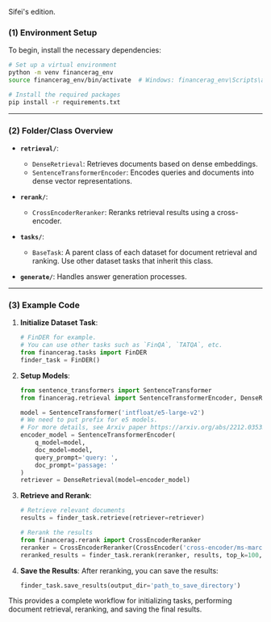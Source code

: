 Sifei's edition.

### (1) Environment Setup
To begin, install the necessary dependencies:

```bash
# Set up a virtual environment
python -m venv financerag_env
source financerag_env/bin/activate  # Windows: financerag_env\Scripts\activate

# Install the required packages
pip install -r requirements.txt
```

---

### (2) Folder/Class Overview

- **`retrieval/`**:
  - `DenseRetrieval`: Retrieves documents based on dense embeddings.
  - `SentenceTransformerEncoder`: Encodes queries and documents into dense vector representations.

- **`rerank/`**:
  - `CrossEncoderReranker`: Reranks retrieval results using a cross-encoder.

- **`tasks/`**:
  - `BaseTask`: A parent class of each dataset for document retrieval and ranking. Use other dataset tasks that inherit this class.

- **`generate/`**: Handles answer generation processes.

---

### (3) Example Code

1. **Initialize Dataset Task**:
   ```python
   # FinDER for example.
   # You can use other tasks such as `FinQA`, `TATQA`, etc.
   from financerag.tasks import FinDER
   finder_task = FinDER()
   ```

2. **Setup Models**:
   ```python
   from sentence_transformers import SentenceTransformer
   from financerag.retrieval import SentenceTransformerEncoder, DenseRetrieval

   model = SentenceTransformer('intfloat/e5-large-v2')
   # We need to put prefix for e5 models.
   # For more details, see Arxiv paper https://arxiv.org/abs/2212.03533
   encoder_model = SentenceTransformerEncoder(
       q_model=model,
       doc_model=model,
       query_prompt='query: ',
       doc_prompt='passage: '
   )
   retriever = DenseRetrieval(model=encoder_model)
   ```

3. **Retrieve and Rerank**:
   ```python
   # Retrieve relevant documents
   results = finder_task.retrieve(retriever=retriever)
   
   # Rerank the results
   from financerag.rerank import CrossEncoderReranker
   reranker = CrossEncoderReranker(CrossEncoder('cross-encoder/ms-marco-MiniLM-L-12-v2'))
   reranked_results = finder_task.rerank(reranker, results, top_k=100, batch_size=32)
   ```

4. **Save the Results**:
   After reranking, you can save the results:
   ```python
   finder_task.save_results(output_dir='path_to_save_directory')
   ```

This provides a complete workflow for initializing tasks, performing document retrieval, reranking, and saving the final results.
